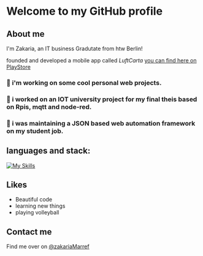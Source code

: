 # Welcome to my GitHub profile

## About me
I'm Zakaria, an IT business Gradutate from htw Berlin! 

founded and developed a mobile app called *LuftCarta* [you can find here on PlayStore](https://play.google.com/store/apps/details?id=com.ferramairakaz.atractful)

###  🧶 i'm working on some cool personal web projects.
###  🧶 i worked on an IOT university project for my final theis based on Rpis, mqtt and node-red.
###  🍿 i was maintaining a JSON based web automation framework on my student job.

 ## languages and stack: 
[![My Skills](https://skillicons.dev/icons?i=js,python,git,react,postgres,flutter,linux,docker,nodejs&perline=4)](https://skillicons.dev)

## Likes
* Beautiful code
* learning new things
* playing volleyball


## Contact me
Find me over on  [@zakariaMarref](https://www.linkedin.com/in/zakariamarref/)
